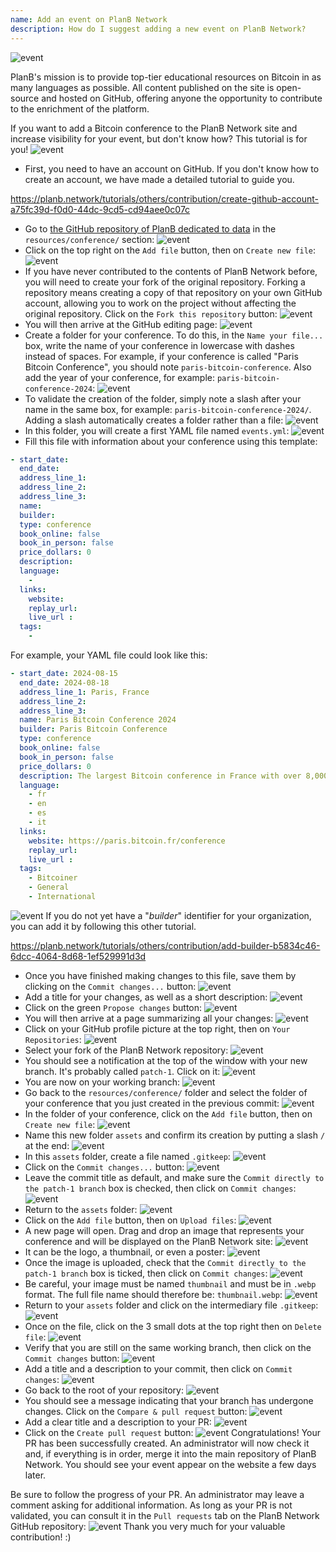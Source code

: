```yaml
---
name: Add an event on PlanB Network
description: How do I suggest adding a new event on PlanB Network?
---
```

![event](assets/cover.webp)

PlanB's mission is to provide top-tier educational resources on Bitcoin in as many languages as possible. All content published on the site is open-source and hosted on GitHub, offering anyone the opportunity to contribute to the enrichment of the platform.

If you want to add a Bitcoin conference to the PlanB Network site and increase visibility for your event, but don't know how? This tutorial is for you!
![event](assets/01.webp)
- First, you need to have an account on GitHub. If you don't know how to create an account, we have made a detailed tutorial to guide you.

https://planb.network/tutorials/others/contribution/create-github-account-a75fc39d-f0d0-44dc-9cd5-cd94aee0c07c


- Go to [the GitHub repository of PlanB dedicated to data](https://github.com/PlanB-Network/bitcoin-educational-content/tree/dev/resources/conference) in the `resources/conference/` section:
![event](assets/02.webp)
- Click on the top right on the `Add file` button, then on `Create new file`:
![event](assets/03.webp)
- If you have never contributed to the contents of PlanB Network before, you will need to create your fork of the original repository. Forking a repository means creating a copy of that repository on your own GitHub account, allowing you to work on the project without affecting the original repository. Click on the `Fork this repository` button:
![event](assets/04.webp)
- You will then arrive at the GitHub editing page:
![event](assets/05.webp)
- Create a folder for your conference. To do this, in the `Name your file...` box, write the name of your conference in lowercase with dashes instead of spaces. For example, if your conference is called "Paris Bitcoin Conference", you should note `paris-bitcoin-conference`. Also add the year of your conference, for example: `paris-bitcoin-conference-2024`:
![event](assets/06.webp)
- To validate the creation of the folder, simply note a slash after your name in the same box, for example: `paris-bitcoin-conference-2024/`. Adding a slash automatically creates a folder rather than a file:
![event](assets/07.webp)
- In this folder, you will create a first YAML file named `events.yml`:
![event](assets/08.webp)
- Fill this file with information about your conference using this template:

```yaml
- start_date:
  end_date:
  address_line_1:
  address_line_2: 
  address_line_3: 
  name:
  builder:
  type: conference
  book_online: false
  book_in_person: false
  price_dollars: 0
  description:
  language: 
    - 
  links:
    website:
    replay_url:    
    live_url :
  tags: 
    - 
```

For example, your YAML file could look like this:

```yaml
- start_date: 2024-08-15
  end_date: 2024-08-18
  address_line_1: Paris, France
  address_line_2: 
  address_line_3: 
  name: Paris Bitcoin Conference 2024
  builder: Paris Bitcoin Conference
  type: conference
  book_online: false
  book_in_person: false
  price_dollars: 0
  description: The largest Bitcoin conference in France with over 8,000 participants each year!
  language: 
    - fr
    - en
    - es
    - it
  links:
    website: https://paris.bitcoin.fr/conference
    replay_url:
    live_url :
  tags: 
    - Bitcoiner
    - General
    - International
```
![event](assets/09.webp)
If you do not yet have a "*builder*" identifier for your organization, you can add it by following this other tutorial.

https://planb.network/tutorials/others/contribution/add-builder-b5834c46-6dcc-4064-8d68-1ef529991d3d



- Once you have finished making changes to this file, save them by clicking on the `Commit changes...` button:
![event](assets/10.webp)
- Add a title for your changes, as well as a short description:
![event](assets/11.webp)
- Click on the green `Propose changes` button:
![event](assets/12.webp)
- You will then arrive at a page summarizing all your changes:
![event](assets/13.webp)
- Click on your GitHub profile picture at the top right, then on `Your Repositories`:
![event](assets/14.webp)
- Select your fork of the PlanB Network repository:
![event](assets/15.webp)
- You should see a notification at the top of the window with your new branch. It's probably called `patch-1`. Click on it:
![event](assets/16.webp)
- You are now on your working branch:
![event](assets/17.webp)
- Go back to the `resources/conference/` folder and select the folder of your conference that you just created in the previous commit:
![event](assets/18.webp)
- In the folder of your conference, click on the `Add file` button, then on `Create new file`:
![event](assets/19.webp)
- Name this new folder `assets` and confirm its creation by putting a slash `/` at the end:
![event](assets/20.webp)
- In this `assets` folder, create a file named `.gitkeep`:
![event](assets/21.webp)
- Click on the `Commit changes...` button:
![event](assets/22.webp)
- Leave the commit title as default, and make sure the `Commit directly to the patch-1 branch` box is checked, then click on `Commit changes`:
![event](assets/23.webp)
- Return to the `assets` folder:
![event](assets/24.webp)
- Click on the `Add file` button, then on `Upload files`: ![event](assets/25.webp)
- A new page will open. Drag and drop an image that represents your conference and will be displayed on the PlanB Network site:
![event](assets/26.webp)
- It can be the logo, a thumbnail, or even a poster:
![event](assets/27.webp)
- Once the image is uploaded, check that the `Commit directly to the patch-1 branch` box is ticked, then click on `Commit changes`:
![event](assets/28.webp)
- Be careful, your image must be named `thumbnail` and must be in `.webp` format. The full file name should therefore be: `thumbnail.webp`:
![event](assets/29.webp)
- Return to your `assets` folder and click on the intermediary file `.gitkeep`:
![event](assets/30.webp)
- Once on the file, click on the 3 small dots at the top right then on `Delete file`:
![event](assets/31.webp)
- Verify that you are still on the same working branch, then click on the `Commit changes` button:
![event](assets/32.webp)
- Add a title and a description to your commit, then click on `Commit changes`:
![event](assets/33.webp)
- Go back to the root of your repository:
![event](assets/34.webp)
- You should see a message indicating that your branch has undergone changes. Click on the `Compare & pull request` button:
![event](assets/35.webp)
- Add a clear title and a description to your PR:
![event](assets/36.webp)
- Click on the `Create pull request` button:
![event](assets/37.webp)
Congratulations! Your PR has been successfully created. An administrator will now check it and, if everything is in order, merge it into the main repository of PlanB Network. You should see your event appear on the website a few days later.

Be sure to follow the progress of your PR. An administrator may leave a comment asking for additional information. As long as your PR is not validated, you can consult it in the `Pull requests` tab on the PlanB Network GitHub repository:
![event](assets/38.webp)
Thank you very much for your valuable contribution! :)

